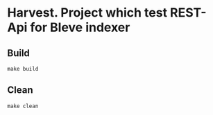 # Harvest. Project which test REST-Api for Bleve indexer
## Build
``` make build ```
## Clean
``` make clean ```